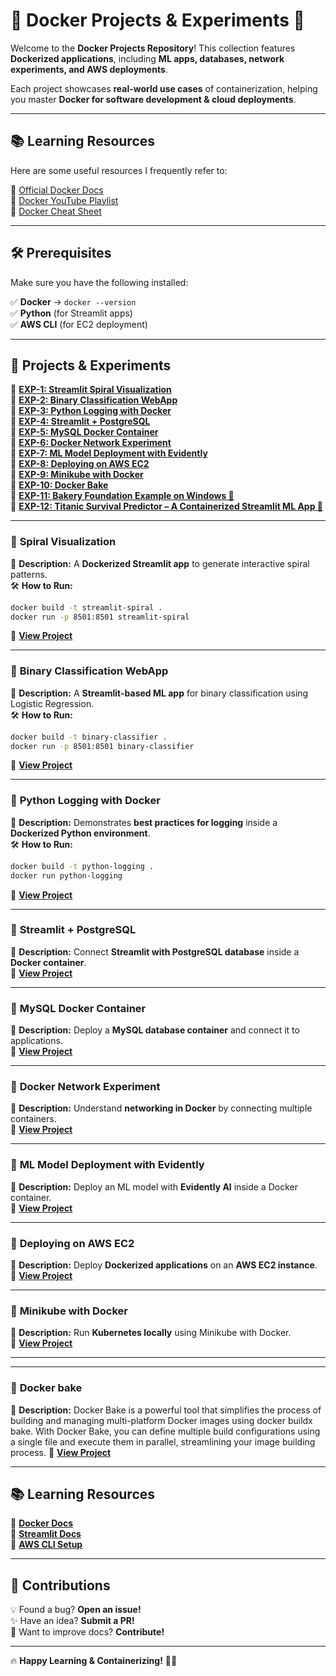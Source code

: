 # 🚀 Docker Projects & Experiments 🐳  

Welcome to the **Docker Projects Repository**! This collection features **Dockerized applications**, including **ML apps, databases, network experiments, and AWS deployments**.  

Each project showcases **real-world use cases** of containerization, helping you master **Docker for software development & cloud deployments**.  

---



## 📚 Learning Resources

Here are some useful resources I frequently refer to:

📖 [Official Docker Docs](https://docs.docker.com/)  
🎥 [Docker YouTube Playlist](https://www.youtube.com/c/Docker)  
📜 [Docker Cheat Sheet](https://dockerlabs.collabnix.com/docker/cheatsheet/)  

---

## 🛠 Prerequisites  

Make sure you have the following installed:  

✅ **Docker** → `docker --version`  
✅ **Python** (for Streamlit apps)  
✅ **AWS CLI** (for EC2 deployment)  

---
## 🚀 Projects & Experiments  

🔹 **[EXP-1: Streamlit Spiral Visualization](https://github.com/Aditya5757raj/Docker_Practices/tree/main/Exp-01)**  
🔹 **[EXP-2: Binary Classification WebApp](https://github.com/Aditya5757raj/Docker_Practices/tree/main/Exp-02)**  
🔹 **[EXP-3: Python Logging with Docker](https://github.com/Aditya5757raj/Docker_Practices/tree/main/Exp-03)**  
🔹 **[EXP-4: Streamlit + PostgreSQL](https://github.com/Aditya5757raj/Docker_Practices/tree/main/Exp-04)**  
🔹 **[EXP-5: MySQL Docker Container](https://github.com/Aditya5757raj/Docker_Practices/tree/main/Exp-05)**  
🔹 **[EXP-6: Docker Network Experiment](https://github.com/Aditya5757raj/Docker_Practices/tree/main/Exp-06)**  
🔹 **[EXP-7: ML Model Deployment with Evidently](https://github.com/Aditya5757raj/Docker_Practices/tree/main/Exp-07)**  
🔹 **[EXP-8: Deploying on AWS EC2](https://github.com/Aditya5757raj/Docker_Practices/tree/main/Exp-08)**  
🔹 **[EXP-9: Minikube with Docker](https://github.com/Aditya5757raj/Docker_Practices/tree/main/Exp-09)**  
🔹 **[EXP-10: Docker Bake](https://github.com/Aditya5757raj/Docker_Practices/tree/main/Exp-10)**  
🔹 **[EXP-11: Bakery Foundation Example on Windows 🍞](https://github.com/Aditya5757raj/Docker_Practices/tree/main/Exp-11)**  
🔹 **[EXP-12: Titanic Survival Predictor – A Containerized Streamlit ML App 🍞](https://github.com/Aditya5757raj/Docker_Practices/tree/main/Exp-12)**  

---
### 🌟 **Spiral Visualization**  
📌 **Description:** A **Dockerized Streamlit app** to generate interactive spiral patterns.  
🛠 **How to Run:**  
```bash  
docker build -t streamlit-spiral .  
docker run -p 8501:8501 streamlit-spiral  
```
🔗 **[View Project](https://dockerpractices1.streamlit.app/)**  

---

### 🌟 **Binary Classification WebApp**  
📌 **Description:** A **Streamlit-based ML app** for binary classification using Logistic Regression.  
🛠 **How to Run:**  
```bash  
docker build -t binary-classifier .  
docker run -p 8501:8501 binary-classifier  
```
🔗 **[View Project ](https://binary-classification-model-3gkqbrslvappdrcz2m9x2qc.streamlit.app/)**  

---

### 🌟 **Python Logging with Docker**  
📌 **Description:** Demonstrates **best practices for logging** inside a **Dockerized Python environment**.  
🛠 **How to Run:**  
```bash  
docker build -t python-logging .  
docker run python-logging  
```
🔗 **[View Project](https://github.com/Aditya5757raj/Docker_Practices/tree/main/Exp-03)**  

---

### 🌟 **Streamlit + PostgreSQL**  
📌 **Description:** Connect **Streamlit with PostgreSQL database** inside a **Docker container**.  
🔗 **[View Project](https://github.com/Aditya5757raj/Docker_Practices/tree/main/Exp-04)**  

---

### 🌟 **MySQL Docker Container**  
📌 **Description:** Deploy a **MySQL database container** and connect it to applications.  
🔗 **[View Project](https://github.com/Aditya5757raj/Docker_Practices/tree/main/Exp-05)**  

---

### 🌟 **Docker Network Experiment**  
📌 **Description:** Understand **networking in Docker** by connecting multiple containers.  
🔗 **[View Project](https://github.com/Aditya5757raj/Docker_Practices/tree/main/Exp-06)**  

---

### 🌟 **ML Model Deployment with Evidently**  
📌 **Description:** Deploy an ML model with **Evidently AI** inside a Docker container.  
🔗 **[View Project](https://github.com/Aditya5757raj/Docker_Practices/tree/main/Exp-07)**  

---

### 🌟 **Deploying on AWS EC2**  
📌 **Description:** Deploy **Dockerized applications** on an **AWS EC2 instance**.  
🔗 **[View Project](https://github.com/Aditya5757raj/Docker_Practices/tree/main/Exp-08)**  

---

### 🌟 **Minikube with Docker**  
📌 **Description:** Run **Kubernetes locally** using Minikube with Docker.  
🔗 **[View Project](https://github.com/Aditya5757raj/Docker_Practices/tree/main/Exp-09)**  

---

---

### 🌟 **Docker bake**  
📌 **Description:** Docker Bake is a powerful tool that simplifies the process of building and managing multi-platform Docker images using docker buildx bake. With Docker Bake, you can define multiple build configurations using a single file and execute them in parallel, streamlining your image building process.
🔗 **[View Project](https://github.com/Aditya5757raj/Docker_Practices/tree/main/Exp-10)**  

---

## 📚 Learning Resources  

📖 **[Docker Docs](https://docs.docker.com/)**  
📖 **[Streamlit Docs](https://docs.streamlit.io/)**  
📖 **[AWS CLI Setup](https://aws.amazon.com/cli/)**  

---



## 🤝 Contributions  

💡 Found a bug? **Open an issue!**  
✨ Have an idea? **Submit a PR!**  
📖 Want to improve docs? **Contribute!**  

---

🔥 **Happy Learning & Containerizing!** 🐳🚀


